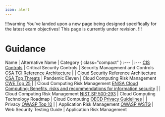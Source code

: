 ```yaml
---
icon: alert
---
```


!!!warning
You've landed upon a new page being designed specifically for the latest exam objectives! This page is currently under revision.
!!!

# Guidance

Name | Alternative Name | Category { class="compact" }
:--- | :---
[CIS Controls](/guidance/cis-controls.md) | Critical Security Controls | Security Management and Controls
[CSA TCI Reference Architecture](/guidance/csa-tci-reference-architecture.md) | | Cloud Security Reference Architecture
[CSA Top Threats](/guidance/csa-top-threats.md) | Pandemic Eleven | Cloud Computing Risk Management
[CWE Top 25](/guidance/cwe-top-25.md) | | Cloud Computing Risk Management
[ENISA Cloud Computing: Benefits, risks and recommendations for information security](/guidance/enisa-cloud-computing.md) | | Cloud Computing Risk Management
[NIST SP 500-293](/guidance/nist-sp-500-293.md) | Cloud Computing Technology Roadmap | Cloud Computing
[OECD Privacy Guidelines](/guidance/oecd-privacy-guidelines.md) | | Privacy
[OWASP Top 10](/guidance/owasp-top-10.md) | | Application Risk Management
[OWASP WSTG](/guidance/owasp-wstg.md) | Web Security Testing Guide | Application Risk Management